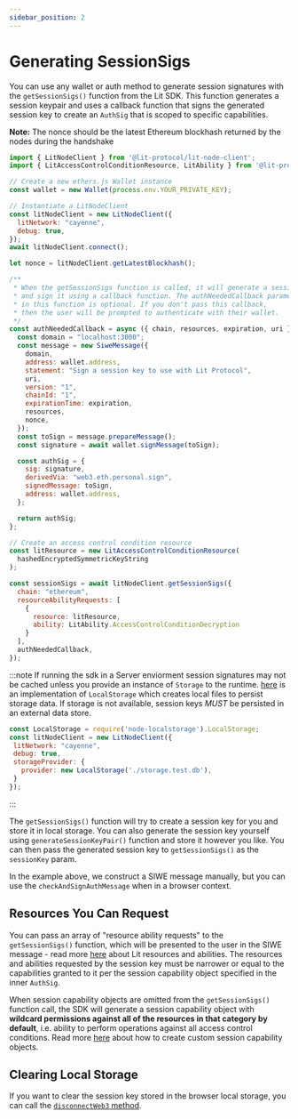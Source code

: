 ```yaml
---
sidebar_position: 2
---
```


# Generating SessionSigs

You can use any wallet or auth method to generate session signatures with the `getSessionSigs()` function from the Lit SDK. This function generates a session keypair and uses a callback function that signs the generated session key to create an `AuthSig` that is scoped to specific capabilities.

**Note:** The nonce should be the latest Ethereum blockhash returned by the nodes during the handshake

```javascript
import { LitNodeClient } from '@lit-protocol/lit-node-client';
import { LitAccessControlConditionResource, LitAbility } from '@lit-protocol/auth-helpers';

// Create a new ethers.js Wallet instance
const wallet = new Wallet(process.env.YOUR_PRIVATE_KEY);

// Instantiate a LitNodeClient
const litNodeClient = new LitNodeClient({
  litNetwork: "cayenne",
  debug: true,
});
await litNodeClient.connect();

let nonce = litNodeClient.getLatestBlockhash();

/**
 * When the getSessionSigs function is called, it will generate a session key
 * and sign it using a callback function. The authNeededCallback parameter
 * in this function is optional. If you don't pass this callback,
 * then the user will be prompted to authenticate with their wallet.
 */
const authNeededCallback = async ({ chain, resources, expiration, uri }) => {
  const domain = "localhost:3000";
  const message = new SiweMessage({
    domain,
    address: wallet.address,
    statement: "Sign a session key to use with Lit Protocol",
    uri,
    version: "1",
    chainId: "1",
    expirationTime: expiration,
    resources,
    nonce,
  });
  const toSign = message.prepareMessage();
  const signature = await wallet.signMessage(toSign);

  const authSig = {
    sig: signature,
    derivedVia: "web3.eth.personal.sign",
    signedMessage: toSign,
    address: wallet.address,
  };

  return authSig;
};

// Create an access control condition resource
const litResource = new LitAccessControlConditionResource(
  hashedEncryptedSymmetricKeyString
);

const sessionSigs = await litNodeClient.getSessionSigs({
  chain: "ethereum",
  resourceAbilityRequests: [
    {
      resource: litResource,
      ability: LitAbility.AccessControlConditionDecryption
    }
  ],
  authNeededCallback,
});
```

:::note
 If running the sdk in a Server enviorment session signatures may not be cached unless you provide an instance of `Storage` to the runtime.
 [here](https://www.npmjs.com/package/node-localstorage) is an implementation of `LocalStorage` which creates local files to persist storage data.
 If storage is not available, session keys *MUST* be persisted in an external data store. 
 ```javascript
 const LocalStorage = require('node-localstorage').LocalStorage;
 const litNodeClient = new LitNodeClient({
  litNetwork: "cayenne",
  debug: true,
  storageProvider: {
    provider: new LocalStorage('./storage.test.db'),
  }
 });
 ```
:::

The `getSessionSigs()` function will try to create a session key for you and store it in local storage. You can also generate the session key yourself using `generateSessionKeyPair()` function and store it however you like. You can then pass the generated session key to `getSessionSigs()` as the `sessionKey` param.

In the example above, we construct a SIWE message manually, but you can use the `checkAndSignAuthMessage` when in a browser context.

## Resources You Can Request

You can pass an array of "resource ability requests" to the `getSessionSigs()` function, which will be presented to the user in the SIWE message - read more [here](resources-and-abilities) about Lit resources and abilities. The resources and abilities requested by the session key must be narrower or equal to the capabilities granted to it per the session capability object specified in the inner `AuthSig`. 

When session capability objects are omitted from the `getSessionSigs()` function call, the SDK will generate a session capability object with **wildcard permissions against all of the resources in that category by default**, i.e. ability to perform operations against all access control conditions. Read more [here](capability-objects) about how to create custom session capability objects.

## Clearing Local Storage

If you want to clear the session key stored in the browser local storage, you can call the [`disconnectWeb3` method](https://js-sdk.litprotocol.com/functions/auth_browser_src.ethConnect.disconnectWeb3.html).